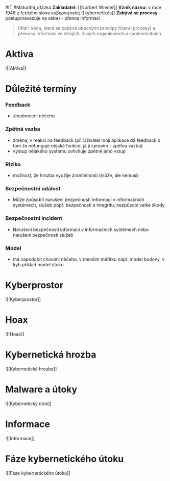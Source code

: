 #IT #Maturitní_otázka
**Zakladatel:** [[Norbert Wiener]]
**Vznik názvu:** v roce 1948 z řeckého slova κυβερνητικός [[kybernētikós]]
**Zabývá se procesy** - postup(navazuje na sebe) - přenos informací

> [!tldr]
>  věda, která se zabývá obecnými principy řízení (procesy) a přenosu informací ve strojích, živých organismech a společenstvích
# Aktiva
![[Aktiva]]

# Důležité termíny
### Feedback
- zhodnocení něčeho
### Zpětná vazba
- změna, v reakci na feedback (př. Uživatel mojí aplikace dá feedback o tom že nefunguje nějaká funkce, já jí spravím - zpětná vazba)
- výstup nějakého systému ovlivňuje zpětně jeho vstup
### Riziko
- možnost, že hrozba využije zranitelnosti (může, ale nemusí)
### Bezpečnostní událost
- Může způsobit narušení bezpečnosti informací v informačních systémech, služeb popř. bezpečnosti a integritu, nezpůsobí velké škody
### Bezpečnostní incident
- Narušení bezpečnosti informací v informačních systémech nebo narušení bezpečnosti služeb
### Model
- má napodobit chování něčeho, v menším měřítku např. model budovy, v kyb příklad model útoku

# Kyberprostor
![[Kyberprostor]]

# Hoax
![[Hoax]]

# Kybernetická hrozba
![[Kybernetická hrozba]]
# Malware a útoky
![[Kybernetický útok]]

# Informace
![[Informace]]
# Fáze kybernetického útoku
![[Fáze kybernetického útoku]]